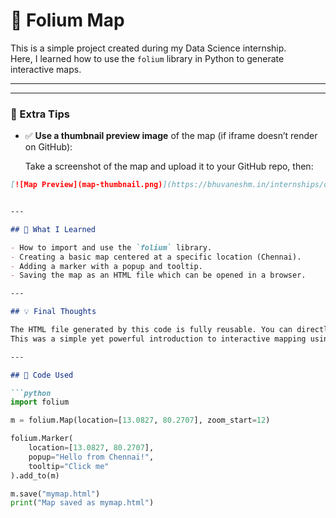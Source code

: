 # 📍 Folium Map 

This is a simple project created during my Data Science internship.  
Here, I learned how to use the `folium` library in Python to generate interactive maps.

---


---

### 🧠 Extra Tips

- ✅ **Use a thumbnail preview image** of the map (if iframe doesn’t render on GitHub):
  
  Take a screenshot of the map and upload it to your GitHub repo, then:

```markdown
[![Map Preview](map-thumbnail.png)](https://bhuvaneshm.in/internships/data-science/storage/map-by-folium/)


---

## 🧠 What I Learned

- How to import and use the `folium` library.
- Creating a basic map centered at a specific location (Chennai).
- Adding a marker with a popup and tooltip.
- Saving the map as an HTML file which can be opened in a browser.

---

## 💡 Final Thoughts

The HTML file generated by this code is fully reusable. You can directly use it in any web development project — for showcasing maps, location-based data, or visual insights.  
This was a simple yet powerful introduction to interactive mapping using Python.  

---

## 🧾 Code Used

```python
import folium

m = folium.Map(location=[13.0827, 80.2707], zoom_start=12)

folium.Marker(
    location=[13.0827, 80.2707],
    popup="Hello from Chennai!",
    tooltip="Click me"
).add_to(m)

m.save("mymap.html")
print("Map saved as mymap.html")
